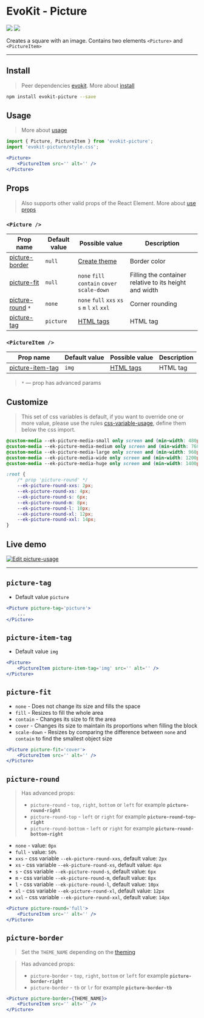 [evokit]: /packages/evokit/
[CHANGELOG]: /packages/evokit-picture/CHANGELOG.md

[css-variable-usage]: //w3schools.com/css/css3_variables.asp
[html-all-tags]: //www.w3schools.com/tags/default.asp

[create_theme]: /docs/base/theme.md
[installation]: /docs/getting-started/installation.md
[quik-start]: /docs/getting-started/quick-start.md
[use-props]: /docs/getting-started/props.md

[picture-border]: #picture-border
[picture-fit]: #picture-fit
[picture-item-tag]: #picture-item-tag
[picture-round]: #picture-round
[picture-tag]: #picture-tag

# EvoKit - Picture

[![](https://img.shields.io/npm/v/evokit-picture.svg)](https://www.npmjs.com/package/evokit-picture)
[![](https://img.shields.io/badge/page-CHANGELOG-42b983)][CHANGELOG]

Creates a square with an image. Contains two elements `<Picture>` and `<PictureItem>`

---

## Install

> Peer dependencies [evokit]. More about [install][installation]

```bash
npm install evokit-picture --save
```

## Usage

> More about [usage][quik-start]

```jsx
import { Picture, PictureItem } from 'evokit-picture';
import 'evokit-picture/style.css';

<Picture>
    <PictureItem src='' alt='' />
</Picture>

```

## Props

> Also supports other valid props of the React Element. More about [use props][use-props]

### `<Picture />`

| Prop name           | Default value | Possible value | Description |
|---------------------|---------------|----------------|-------------|
| [picture-border]    | `null`        | [Create theme][create_theme] | Border color |
| [picture-fit]       | `null`        | `none` `fill` `contain` `cover` `scale-down`    | Filling the container relative to its height and width |
| [picture-round] `*` | `none`        | `none` `full` `xxs` `xs` `s` `m` `l` `xl` `xxl` | Corner rounding |
| [picture-tag]       | `picture`     | [HTML tags][html-all-tags] | HTML tag    |

### `<PictureItem />`

| Prop name          | Default value | Possible value             | Description |
|--------------------|---------------|----------------------------|-------------|
| [picture-item-tag] | `img`         | [HTML tags][html-all-tags] | HTML tag    |

> `*` — prop has advanced params <br>

## Customize

> This set of css variables is default, if you want to override one or more value, please use the rules [css-variable-usage], define them below the css import.

```css
@custom-media --ek-picture-media-small only screen and (min-width: 480px);
@custom-media --ek-picture-media-medium only screen and (min-width: 768px);
@custom-media --ek-picture-media-large only screen and (min-width: 960px);
@custom-media --ek-picture-media-wide only screen and (min-width: 1200px);
@custom-media --ek-picture-media-huge only screen and (min-width: 1400px);

:root {
    /* prop 'picture-round' */
    --ek-picture-round-xxs: 2px;
    --ek-picture-round-xs: 4px;
    --ek-picture-round-s: 6px;
    --ek-picture-round-m: 8px;
    --ek-picture-round-l: 10px;
    --ek-picture-round-xl: 12px;
    --ek-picture-round-xxl: 14px;
}
```

## Live demo

[![Edit picture-usage](https://codesandbox.io/static/img/play-codesandbox.svg)](https://codesandbox.io/embed/pictureusage-q6brs?fontsize=14&runonclick=0 ':include :type=iframe width=100% height=500px')

---

## `picture-tag`

- Default value `picture`

```jsx
<Picture picture-tag='picture'>
    ...
</Picture>
```

## `picture-item-tag`

- Default value `img`

```jsx
<Picture>
    <PictureItem picture-item-tag='img' src='' alt='' />
</Picture>
```

## `picture-fit`

- `none` - Does not change its size and fills the space
- `fill` - Resizes to fill the whole area
- `contain` - Сhanges its size to fit the area
- `cover` - Сhanges its size to maintain its proportions when filling the block
- `scale-down` - Resizes by comparing the difference between `none` and` contain` to find the smallest object size

```jsx
<Picture picture-fit='cover'>
    <PictureItem src='' alt='' />
</Picture>
```

## `picture-round`

> Has advanced props:
> - `picture-round` - `top`, `right`, `bottom` or `left` for example **`picture-round-right`**
> - `picture-round-top` - `left` or `right` for example **`picture-round-top-right`**
> - `picture-round-bottom` - `left` or `right` for example **`picture-round-bottom-right`**

- `none` - value: `0px`
- `full` - value: `50%`
- `xxs` - css variable `--ek-picture-round-xxs`, default value: `2px`
- `xs` - css variable `--ek-picture-round-xs`, default value: `4px`
- `s` - css variable `--ek-picture-round-s`, default value: `6px`
- `m` - css variable `--ek-picture-round-m`, default value: `8px`
- `l` - css variable `--ek-picture-round-l`, default value: `10px`
- `xl` - css variable `--ek-picture-round-xl`, default value: `12px`
- `xxl` - css variable `--ek-picture-round-xxl`, default value: `14px`

```jsx
<Picture picture-round='full'>
    <PictureItem src='' alt='' />
</Picture>
```

## `picture-border`

> Set the `THEME_NAME` depending on the [theming][create_theme]

> Has advanced props:
> - `picture-border` - `top`, `right`, `bottom` or `left` for example **`picture-border-right`**
> - `picture-border` - `tb` or `lr` for example **`picture-border-tb`**

```jsx
<Picture picture-border={THEME_NAME}>
    <PictureItem src='' alt='' />
</Picture>
```

